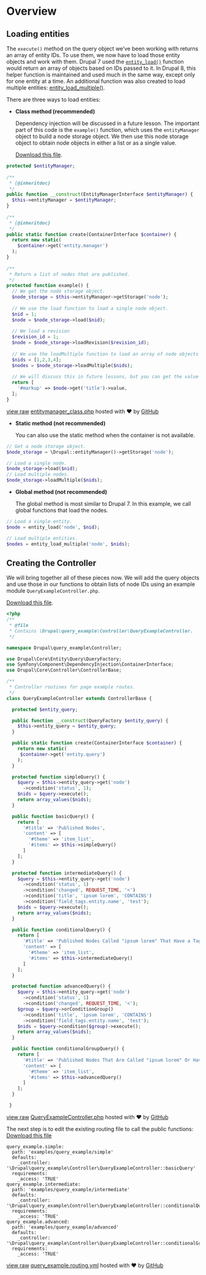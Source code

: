<!--
{
"name" : "drupal-8-loading-entities",
"version" : "0.0.1",
"title" : "Lesson 6.2 - Loading entities",
"description" : "Loading entities",
"freshnessDate" : 2015-12-11,
"homepage" : "https://docs.acquia.com/articles/drupal-8-loading-entities",
"canonicalSource" : "https://docs.acquia.com/articles/drupal-8-loading-entities",
"license" : "CC BY-SA"
}
-->

<!-- @section -->

# Overview

<!-- @section -->

## Loading entities

The `execute()` method on the query object we’ve been working with returns an array of entity IDs. To use them, we now have to load those entity objects and work with them. Drupal 7 used the [`entity_load()`](https://api.drupal.org/api/function/entity_load/7) function would return an array of objects based on IDs passed to it. In Drupal 8, this helper function is maintained and used much in the same way, except only for one entity at a time. An additional function was also created to load multiple entities: [entity_load_multiple()](https://api.drupal.org/api/drupal/core%21includes%21entity.inc/function/entity_load_multiple/8).

There are three ways to load entities:

*   **Class method (recommended)**

    Dependency injection will be discussed in a future lesson. The important part of this code is the `example()` function, which uses the `entityManager` object to build a node storage object. We then use this node storage object to obtain node objects in either a list or as a single value.

    [Download this file](https://gist.github.com/acquialibrary/7bdfb45d8af6454d4128/archive/b56b15d21da7843e0b18cbdf92b3b15dae771feb.zip).

```php
protected $entityManager;
 
/**
 * {@inheritdoc}
 */
public function __construct(EntityManagerInterface $entityManager) {
  $this->entityManager = $entityManager;
}
  
/**
 * {@inheritdoc}
 */
public static function create(ContainerInterface $container) {
  return new static(
    $container->get('entity.manager')
  );
}
  
/**
 * Return a list of nodes that are published.
 */
protected function example() {
  // We get the node storage object.
  $node_storage = $this->entityManager->getStorage('node');
   
  // We use the load function to load a single node object.
  $nid = 1;
  $node = $node_storage->load($nid);
 
  // We load a revision
  $revision_id = 1;
  $node = $node_storage->loadRevision($revision_id);
 
  // We use the loadMultiple function to load an array of node objects keyed by node ID.
  $nids = [1,2,3,4];
  $nodes = $node_storage->loadMultiple($nids);
 
  // We will discuss this in future lessons, but you can get the value of simple fields using ->get('field_name')->value.
  return [
    '#markup' => $node->get('title')->value,
  ];
}
```
[view raw](https://gist.github.com/acquialibrary/7bdfb45d8af6454d4128/raw/b56b15d21da7843e0b18cbdf92b3b15dae771feb/entitymanager_class.php) [entitymanager_class.php](https://gist.github.com/acquialibrary/7bdfb45d8af6454d4128#file-entitymanager_class-php) hosted with ❤ by [GitHub](https://github.com)

*   **Static method (not recommended)**

    You can also use the static method when the container is not available.

```php
// Get a node storage object.
$node_storage = \Drupal::entityManager()->getStorage('node');

// Load a single node.
$node_storage->load($nid);
// Load multiple nodes.
$node_storage->loadMultiple($nids);
```

*   **Global method (not recommended)**

    The global method is most similar to Drupal 7\. In this example, we call global functions that load the nodes.

```php
// Load a single entity.
$node = entity_load('node', $nid);

// Load multiple entities.
$nodes = entity_load_multiple('node', $nids);
```

<!-- @task, "text" : "Make sure you have understood the three ways of accessing the entity manager service to load entities." -->

<!-- @section -->

## Creating the Controller

We will bring together all of these pieces now. We will add the query objects and use those in our functions to obtain lists of node IDs using an example module `QueryExampleController.php`.

[Download this file](https://gist.github.com/acquialibrary/dbb72b25ba9c04eaef53/archive/613bdd63631fb18dc4066e108174cd38206e6f78.zip).

```php
<?php
/**
 * @file
 * Contains \Drupal\query_example\Controller\QueryExampleController.
 */

namespace Drupal\query_example\Controller;

use Drupal\Core\Entity\Query\QueryFactory;
use Symfony\Component\DependencyInjection\ContainerInterface;
use Drupal\Core\Controller\ControllerBase;

/**
 * Controller routines for page example routes.
 */
class QueryExampleController extends ControllerBase {

  protected $entity_query;

  public function __construct(QueryFactory $entity_query) {
    $this->entity_query = $entity_query;
  }

  public static function create(ContainerInterface $container) {
    return new static(
     $container->get('entity.query')
    );
  }

  protected function simpleQuery() {
    $query = $this->entity_query->get('node')
      ->condition('status', 1);
    $nids = $query->execute();
    return array_values($nids);
  }

  public function basicQuery() {
    return [
      '#title' => 'Published Nodes',
      'content' => [
        '#theme' => 'item_list',
        '#items' => $this->simpleQuery()
      ]
    ];
  }

  protected function intermediateQuery() {
    $query = $this->entity_query->get('node')
      ->condition('status', 1)
      ->condition('changed', REQUEST_TIME, '<')
      ->condition('title', 'ipsum lorem', 'CONTAINS')
      ->condition('field_tags.entity.name', 'test');
    $nids = $query->execute();
    return array_values($nids);
  }

  public function conditionalQuery() {
    return [
      '#title' => 'Published Nodes Called "ipsum lorem" That Have a Tag "test"',
      'content' => [
        '#theme' => 'item_list',
        '#items' => $this->intermediateQuery()
      ]
    ];
  }

  protected function advancedQuery() {
    $query = $this->entity_query->get('node')
      ->condition('status', 1)
      ->condition('changed', REQUEST_TIME, '<');
    $group = $query->orConditionGroup()
      ->condition('title', 'ipsum lorem', 'CONTAINS')
      ->condition('field_tags.entity.name', 'test');
    $nids = $query->condition($group)->execute();
    return array_values($nids);
  }

  public function conditionalGroupQuery() {
    return [
      '#title' => 'Published Nodes That Are Called "ipsum lorem" Or Have a Tag "test"',
      'content' => [
        '#theme' => 'item_list',
        '#items' => $this->advancedQuery()
      ]
    ];
  }

 }

```
[view raw](https://gist.github.com/acquialibrary/dbb72b25ba9c04eaef53/raw/613bdd63631fb18dc4066e108174cd38206e6f78/QueryExampleController.php) [QueryExampleController.php](https://gist.github.com/acquialibrary/dbb72b25ba9c04eaef53#file-queryexamplecontroller-php) hosted with ❤ by [GitHub](https://github.com)



The next step is to edit the existing routing file to call the public functions:
[Download this file](https://gist.github.com/acquialibrary/da9ea858ccfcaec10c40/archive/79b8953fd5cdad77cfb675ff2d5d8c68416e0590.zip)

```
query_example.simple:  
  path: 'examples/query_example/simple'
  defaults:
    _controller: '\Drupal\query_example\Controller\QueryExampleController::basicQuery'
  requirements:
    _access: 'TRUE'
query_example.intermediate:
  path: 'examples/query_example/intermediate'
  defaults:
    _controller: '\Drupal\query_example\Controller\QueryExampleController::conditionalQuery'
  requirements:
    _access: 'TRUE'
query_example.advanced:
  path: 'examples/query_example/advanced'
  defaults:
    _controller: '\Drupal\query_example\Controller\QueryExampleController::conditionalGroupQuery'
  requirements:
    _access: 'TRUE'
```
[view raw](https://gist.github.com/acquialibrary/da9ea858ccfcaec10c40/raw/79b8953fd5cdad77cfb675ff2d5d8c68416e0590/query_example.routing.yml) [query_example.routing.yml](https://gist.github.com/acquialibrary/da9ea858ccfcaec10c40#file-query_example-routing-yml) hosted with ❤ by [GitHub](https://github.com)

<!-- @task, "text" : "Extend your module as described above to have some lists of entity IDs, demonstrating the usage of the entity query service." -->
